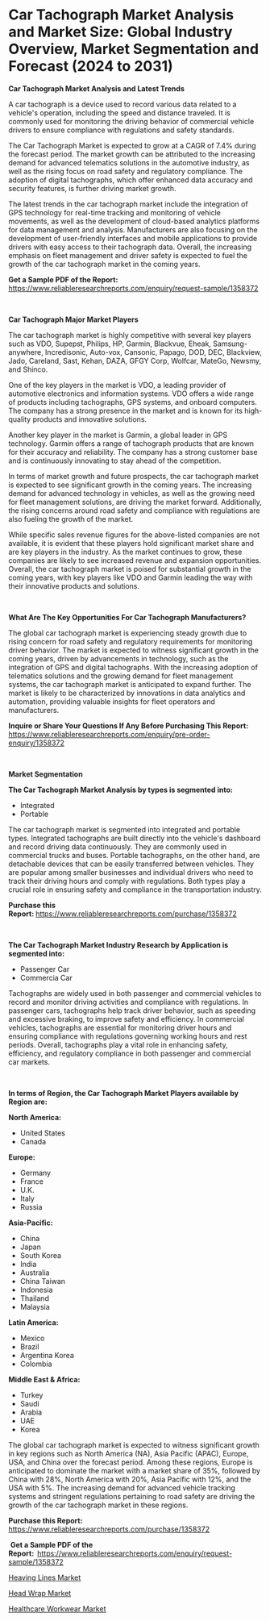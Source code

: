 <p><h1>Car Tachograph Market Analysis and Market Size: Global Industry Overview, Market Segmentation and Forecast (2024 to 2031)</h1></p><p><strong>Car Tachograph Market Analysis and Latest Trends</strong></p>
<p><p>A car tachograph is a device used to record various data related to a vehicle's operation, including the speed and distance traveled. It is commonly used for monitoring the driving behavior of commercial vehicle drivers to ensure compliance with regulations and safety standards. </p><p>The Car Tachograph Market is expected to grow at a CAGR of 7.4% during the forecast period. The market growth can be attributed to the increasing demand for advanced telematics solutions in the automotive industry, as well as the rising focus on road safety and regulatory compliance. The adoption of digital tachographs, which offer enhanced data accuracy and security features, is further driving market growth.</p><p>The latest trends in the car tachograph market include the integration of GPS technology for real-time tracking and monitoring of vehicle movements, as well as the development of cloud-based analytics platforms for data management and analysis. Manufacturers are also focusing on the development of user-friendly interfaces and mobile applications to provide drivers with easy access to their tachograph data. Overall, the increasing emphasis on fleet management and driver safety is expected to fuel the growth of the car tachograph market in the coming years.</p></p>
<p><strong>Get a Sample PDF of the Report:&nbsp;</strong> <a href="https://www.reliableresearchreports.com/enquiry/request-sample/1358372">https://www.reliableresearchreports.com/enquiry/request-sample/1358372</a></p>
<p>&nbsp;</p>
<p><strong>Car Tachograph Major Market Players</strong></p>
<p><p>The car tachograph market is highly competitive with several key players such as VDO, Supepst, Philips, HP, Garmin, Blackvue, Eheak, Samsung-anywhere, Incredisonic, Auto-vox, Cansonic, Papago, DOD, DEC, Blackview, Jado, Careland, Sast, Kehan, DAZA, GFGY Corp, Wolfcar, MateGo, Newsmy, and Shinco.</p><p>One of the key players in the market is VDO, a leading provider of automotive electronics and information systems. VDO offers a wide range of products including tachographs, GPS systems, and onboard computers. The company has a strong presence in the market and is known for its high-quality products and innovative solutions.</p><p>Another key player in the market is Garmin, a global leader in GPS technology. Garmin offers a range of tachograph products that are known for their accuracy and reliability. The company has a strong customer base and is continuously innovating to stay ahead of the competition.</p><p>In terms of market growth and future prospects, the car tachograph market is expected to see significant growth in the coming years. The increasing demand for advanced technology in vehicles, as well as the growing need for fleet management solutions, are driving the market forward. Additionally, the rising concerns around road safety and compliance with regulations are also fueling the growth of the market.</p><p>While specific sales revenue figures for the above-listed companies are not available, it is evident that these players hold significant market share and are key players in the industry. As the market continues to grow, these companies are likely to see increased revenue and expansion opportunities. Overall, the car tachograph market is poised for substantial growth in the coming years, with key players like VDO and Garmin leading the way with their innovative products and solutions.</p></p>
<p>&nbsp;</p>
<p><strong>What Are The Key Opportunities For Car Tachograph Manufacturers?</strong></p>
<p><p>The global car tachograph market is experiencing steady growth due to rising concern for road safety and regulatory requirements for monitoring driver behavior. The market is expected to witness significant growth in the coming years, driven by advancements in technology, such as the integration of GPS and digital tachographs. With the increasing adoption of telematics solutions and the growing demand for fleet management systems, the car tachograph market is anticipated to expand further. The market is likely to be characterized by innovations in data analytics and automation, providing valuable insights for fleet operators and manufacturers.</p></p>
<p><strong>Inquire or Share Your Questions If Any Before Purchasing This Report:</strong> <a href="https://www.reliableresearchreports.com/enquiry/pre-order-enquiry/1358372">https://www.reliableresearchreports.com/enquiry/pre-order-enquiry/1358372</a></p>
<p>&nbsp;</p>
<p><strong>Market Segmentation</strong></p>
<p><strong>The Car Tachograph Market Analysis by types is segmented into:</strong></p>
<p><ul><li>Integrated</li><li>Portable</li></ul></p>
<p><p>The car tachograph market is segmented into integrated and portable types. Integrated tachographs are built directly into the vehicle's dashboard and record driving data continuously. They are commonly used in commercial trucks and buses. Portable tachographs, on the other hand, are detachable devices that can be easily transferred between vehicles. They are popular among smaller businesses and individual drivers who need to track their driving hours and comply with regulations. Both types play a crucial role in ensuring safety and compliance in the transportation industry.</p></p>
<p><strong>Purchase this Report:&nbsp;</strong><a href="https://www.reliableresearchreports.com/purchase/1358372">https://www.reliableresearchreports.com/purchase/1358372</a></p>
<p>&nbsp;</p>
<p><strong>The Car Tachograph Market Industry Research by Application is segmented into:</strong></p>
<p><ul><li>Passenger Car</li><li>Commercia Car</li></ul></p>
<p><p>Tachographs are widely used in both passenger and commercial vehicles to record and monitor driving activities and compliance with regulations. In passenger cars, tachographs help track driver behavior, such as speeding and excessive braking, to improve safety and efficiency. In commercial vehicles, tachographs are essential for monitoring driver hours and ensuring compliance with regulations governing working hours and rest periods. Overall, tachographs play a vital role in enhancing safety, efficiency, and regulatory compliance in both passenger and commercial car markets.</p></p>
<p>&nbsp;</p>
<p><strong>In terms of Region, the Car Tachograph Market Players available by Region are:</strong></p>
<p>
    <p> <strong> North America: </strong>
        <ul>
            <li>United States</li>
            <li>Canada</li>
        </ul>
        </p> 
    <p> <strong> Europe: </strong>
        <ul>
            <li>Germany</li>
            <li>France</li>
            <li>U.K.</li>
            <li>Italy</li>
            <li>Russia</li>
        </ul>
        </p> 
    <p> <strong> Asia-Pacific: </strong>
        <ul>
            <li>China</li>
            <li>Japan</li>
            <li>South Korea</li>
            <li>India</li>
            <li>Australia</li>
            <li>China Taiwan</li>
            <li>Indonesia</li>
            <li>Thailand</li>
            <li>Malaysia</li>
        </ul>
        </p> 
    <p> <strong> Latin America: </strong>
        <ul>
            <li>Mexico</li>
            <li>Brazil</li>
            <li>Argentina Korea</li>
            <li>Colombia</li>
        </ul>
        </p> 
    <p> <strong> Middle East & Africa: </strong>
        <ul>
            <li>Turkey</li>
            <li>Saudi</li>
            <li>Arabia</li>
            <li>UAE</li>
            <li>Korea</li>
        </ul>
    </p>
    </p>
<p><p>The global car tachograph market is expected to witness significant growth in key regions such as North America (NA), Asia Pacific (APAC), Europe, USA, and China over the forecast period. Among these regions, Europe is anticipated to dominate the market with a market share of 35%, followed by China with 28%, North America with 20%, Asia Pacific with 12%, and the USA with 5%. The increasing demand for advanced vehicle tracking systems and stringent regulations pertaining to road safety are driving the growth of the car tachograph market in these regions.</p></p>
<p><strong>Purchase this Report: </strong><a href="https://www.reliableresearchreports.com/purchase/1358372">https://www.reliableresearchreports.com/purchase/1358372</a></p>
<p>&nbsp;<strong>Get a Sample PDF of the Report:&nbsp;&nbsp;</strong><a href="https://www.reliableresearchreports.com/enquiry/request-sample/1358372">https://www.reliableresearchreports.com/enquiry/request-sample/1358372</a></p>
<p><strong></strong></p>
<p><p><a href="https://view.publitas.com/reportprime-1/heaving-lines-market-size-growth-and-forecast-from-2023-2030/">Heaving Lines Market</a></p><p><a href="https://view.publitas.com/reportprime-1/head-wrap-market-size-growth-and-forecast-from-2023-2030/">Head Wrap Market</a></p><p><a href="https://view.publitas.com/reportprime-1/healthcare-workwear-market-research-report-unlocks-analysis-on-the-market-financial-status-market-size-and-market-revenue-upto-2030/">Healthcare Workwear Market</a></p></p>